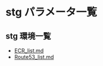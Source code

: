 # stg パラメータ一覧
## stg 環境一覧

- [ECR_list.md](TestProjectstg/ECR_list.md/index.html)
- [Route53_list.md](TestProjectstg/Route53_list.md/index.html)
